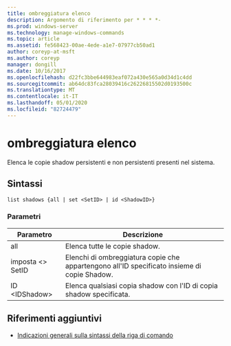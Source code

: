 ```yaml
---
title: ombreggiatura elenco
description: Argomento di riferimento per * * * *-
ms.prod: windows-server
ms.technology: manage-windows-commands
ms.topic: article
ms.assetid: fe568423-00ae-4ede-a1e7-07977cb50ad1
author: coreyp-at-msft
ms.author: coreyp
manager: dongill
ms.date: 10/16/2017
ms.openlocfilehash: d22fc3bbe644983eaf072a430e565a0d34d1c4dd
ms.sourcegitcommit: ab64dc83fca28039416c26226815502d0193500c
ms.translationtype: MT
ms.contentlocale: it-IT
ms.lasthandoff: 05/01/2020
ms.locfileid: "82724479"
---
```

# <a name="list-shadows"></a>ombreggiatura elenco



Elenca le copie shadow persistenti e non persistenti presenti nel sistema.

## <a name="syntax"></a>Sintassi

```
list shadows {all | set <SetID> | id <ShadowID>}
```

### <a name="parameters"></a>Parametri

|Parametro|Descrizione|
|---------|-----------|
|all|Elenca tutte le copie shadow.|
|imposta \<> SetID|Elenchi di ombreggiatura copie che appartengono all'ID specificato insieme di copie Shadow.|
|ID \<IDShadow>|Elenca qualsiasi copia shadow con l'ID di copia shadow specificata.|

## <a name="additional-references"></a>Riferimenti aggiuntivi

- [Indicazioni generali sulla sintassi della riga di comando](command-line-syntax-key.md)